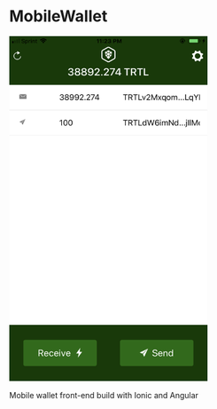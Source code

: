 # MobileWallet
<kbd>
<img src="https://github.com/derekzuk/MobileWallet/blob/master/resources/IMG_3025.PNG" width="358" height="622"/>
</kbd>

Mobile wallet front-end build with Ionic and Angular
